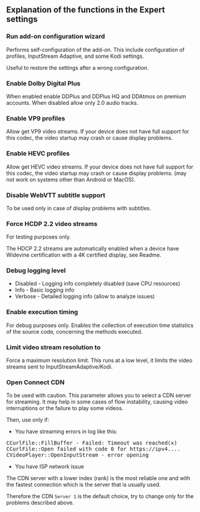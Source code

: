 ## Explanation of the functions in the Expert settings

### Run add-on configuration wizard
Performs self-configuration of the add-on. This include configuration of profiles, InputStream Adaptive, and some Kodi settings.

Useful to restore the settings after a wrong configuration.

### Enable Dolby Digital Plus
When enabled enable DDPlus and DDPlus HQ and DDAtmos on premium accounts.
When disabled allow only 2.0 audio tracks.

### Enable VP9 profiles
Allow get VP9 video streams. If your device does not have full support for this codec, the video startup may crash or cause display problems.

### Enable HEVC profiles
Allow get HEVC video streams. If your device does not have full support for this codec, the video startup may crash or cause display problems.
(may not work on systems other than Android or MacOS).

### Disable WebVTT subtitle support
To be used only in case of display problems with subtitles.

### Force HCDP 2.2 video streams
For testing purposes only.

The HDCP 2.2 streams are automatically enabled when a device have Widevine certification with a 4K certified display, see Readme.

### Debug logging level
- Disabled - Logging info completely disabled (save CPU resources)
- Info - Basic logging info
- Verbose - Detailed logging info (allow to analyze issues)

### Enable execution timing
For debug purposes only.
Enables the collection of execution time statistics of the source code, concerning the methods executed.

### Limit video stream resolution to
Force a maximum resolution limit. This runs at a low level, it limits the video streams sent to InputStreamAdaptive/Kodi.

### Open Connect CDN
To be used with caution. This parameter allows you to select a CDN server for streaming.
It may help in some cases of flow instability, causing video interruptions or the failure to play some videos.

Then, use only if:
- You have streaming errors in log like this:
<pre>
CCurlFile::FillBuffer - Failed: Timeout was reached(x)
CCurlFile::Open failed with code 0 for https://ipv4....
CVideoPlayer::OpenInputStream - error opening
</pre>
- You have ISP network issue

The CDN server with a lower index (rank) is the most reliable one and with the fastest connection which is the server that is usually used.

Therefore the CDN `Server 1` is the default choice, try to change only for the problems described above.

